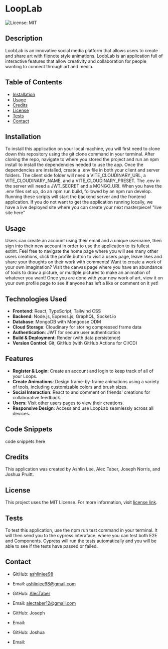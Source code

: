 # LoopLab
  ![License: MIT](https://img.shields.io/badge/License-MIT-green.svg)
## Description 

LoobLab is an innovative social media platform that allows users to create and share art with flipnote style animations. LoobLab is an application full of interactive features that allow creativity and collaboration for people wanting to connect through art and media.

## Table of Contents

- [Installation](#installation)
- [Usage](#usage)
- [Credits](#credits)
- [License](#license)
- [Tests](#tests)
- [Contact](#contact)

## Installation

To install this application on your local machine, you will first need to clone down this repository using the git clone command in your terminal. After cloning the repo, navigate to where you stored the project and run an npm install to install the dependencies needed to use the app. Once the dependencies are installed, create a .env file in both your client and server folders. The client side folder will need a VITE_CLOUDINARY_URL, a VITE_CLOUDINARY_NAME, and a VITE_CLOUDINARY_PRESET. The .env in the server will need a JWT_SECRET and a MONGO_URI. When you have the .env files set up, do an npm run build, followed by an npm run develop. Running these scripts will start the backend server and the frontend application. If you do not want to get the application running locally, we have a live deployed site where you can create your next masterpiece! "live site here"

## Usage

Users can create an account using their email and a unique username, then sign into their new account in order to use the application to its fullest extint. Feel free to navigate the home page where you will see many other users creations, click the profile button to visit a users page, leave likes and share your thoughts on their work with comments! Want to create a work of your own imagination? Visit the canvas page where you have an abundance of tools to draw a picture, or multiple pictures to make an animation of whatever you want! Once you are done with your new work of art, view it on your own profile page to see if anyone has left a like or comment on it yet!

## Technologies Used

- **Frontend**: React, TypeScript, Tailwind CSS
- **Backend**: Node.js, Express.js, GraphQL, Socket.io
- **Database**: MongoDB with Mongoose ODM
- **Cloud Storage**: Cloudinary for storing compressed frame data
- **Authentication**: JWT for secure user authentication
- **Build & Deployment**: Render (with data persistence)
- **Version Control**: Git, GitHub (with GitHub Actions for CI/CD)

## Features

- **Register & Login**: Create an account and login to keep track of all of your Loops.
- **Create Animations**: Design frame-by-frame animations using a variety of tools, including customizable colors and brush sizes.
- **Social Interaction**: React to and comment on friends' creations for collaborative feedback.
- **Users**: Visit other users pages to view their creations.
- **Responsive Design**: Access and use LoopLab seamlessly across all devices.

## Code Snippets

code snippets here

## Credits

This application was created by Ashlin Lee, Alec Taber, Joseph Norris, and Joshua Pruitt.

## License
  
  This project uses the MIT License. For more information, visit [license link](https://opensource.org/licenses/MIT).


## Tests

To test this application, use the npm run test command in your terminal. It will then send you to the cypress interaface, where you can test both E2E  and Components. Cypress will run the tests automatically and you will be able to see if the tests have passed or failed.

## Contact

- GitHub: [ashlinlee98](https://github.com/ashlinlee98)
- Email: [ashlinlee98@gmail.com](mailto:ashlinlee98@gmail.com)

- GitHub: [AlecTaber](https://github.com/AlecTaber)
- Email: [alectaber12@gmail.com](mailto:alectaber12@gmail.com)

- GitHub: Joseph
- Email: 

- GitHub: Joshua
- Email: 

